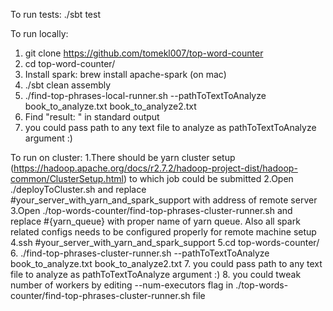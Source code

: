 To run tests:
    ./sbt test

To run locally:
 1. git clone https://github.com/tomekl007/top-word-counter
 2. cd top-word-counter/
 3. Install spark: brew install apache-spark (on  mac)
 4. ./sbt clean assembly
 5. ./find-top-phrases-local-runner.sh --pathToTextToAnalyze book_to_analyze.txt book_to_analyze2.txt
 6. Find "result: " in standard output 
 7. you could pass path to any text file to analyze as pathToTextToAnalyze argument :)
  
To run on cluster:
 1.There should be yarn cluster setup (https://hadoop.apache.org/docs/r2.7.2/hadoop-project-dist/hadoop-common/ClusterSetup.html) to which job could be submitted
 2.Open ./deployToCluster.sh and replace #your_server_with_yarn_and_spark_support with address of remote server
 3.Open ./top-words-counter/find-top-phrases-cluster-runner.sh and replace #{yarn_queue} with proper name of yarn queue. Also all spark related configs needs to be configured properly for remote machine setup
 4.ssh #your_server_with_yarn_and_spark_support
 5.cd top-words-counter/
 6. ./find-top-phrases-cluster-runner.sh --pathToTextToAnalyze book_to_analyze.txt book_to_analyze2.txt
 7. you could pass path to any text file to analyze as pathToTextToAnalyze argument :)
 8. you could tweak number of workers by editing --num-executors flag in ./top-words-counter/find-top-phrases-cluster-runner.sh file
